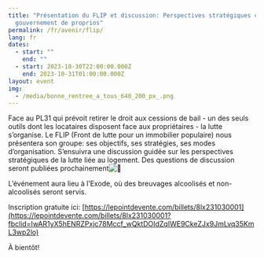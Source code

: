 ```yaml
---
title: "Présentation du FLIP et discussion: Perspectives stratégiques contre le
  gouvernement de proprios"
permalink: /fr/avenir/flip/
lang: fr
dates:
  - start: ""
    end: ""
  - start: 2023-10-30T22:00:00.000Z
    end: 2023-10-31T01:00:00.000Z
layout: event
img:
  - /media/bonne_rentree_a_tous_640_200_px_.png
---
```

<!--StartFragment-->

Face au PL31 qui prévoit retirer le droit aux cessions de bail - un des seuls outils dont les locataires disposent face aux propriétaires - la lutte s’organise. Le FLIP (Front de lutte pour un immobilier populaire) nous présentera son groupe: ses objectifs, ses stratégies, ses modes d’organisation. S’ensuivra une discussion guidée sur les perspectives stratégiques de la lutte liée au logement. Des questions de discussion seront publiées prochainement![🧠](https://static.xx.fbcdn.net/images/emoji.php/v9/td5/1.5/16/1f9e0.png)

L’événement aura lieu à l’Exode, où des breuvages alcoolisés et non-alcoolisés seront servis.

Inscription gratuite ici: [https://lepointdevente.com/billets/8lx231030001](https://lepointdevente.com/billets/8lx231030001?fbclid=IwAR1yX5hENRZPxjc78Mccf_wQktDOIdZqIWE9CkeZJx9JmLvq35KmL3wp2lo)

À bientôt! 

<!--EndFragment-->